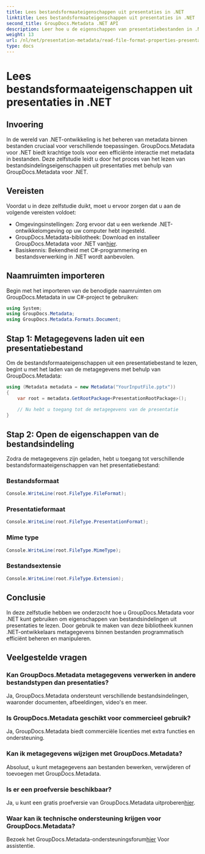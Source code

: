 ```yaml
---
title: Lees bestandsformaateigenschappen uit presentaties in .NET
linktitle: Lees bestandsformaateigenschappen uit presentaties in .NET
second_title: GroupDocs.Metadata .NET API
description: Leer hoe u de eigenschappen van presentatiebestanden in .NET kunt lezen met behulp van GroupDocs.Metadata. Programmatisch toegang krijgen tot de details van de bestandsindeling.
weight: 13
url: /nl/net/presentation-metadata/read-file-format-properties-presentations/
type: docs
---
```

# Lees bestandsformaateigenschappen uit presentaties in .NET

## Invoering
In de wereld van .NET-ontwikkeling is het beheren van metadata binnen bestanden cruciaal voor verschillende toepassingen. GroupDocs.Metadata voor .NET biedt krachtige tools voor een efficiënte interactie met metadata in bestanden. Deze zelfstudie leidt u door het proces van het lezen van bestandsindelingseigenschappen uit presentaties met behulp van GroupDocs.Metadata voor .NET.
## Vereisten
Voordat u in deze zelfstudie duikt, moet u ervoor zorgen dat u aan de volgende vereisten voldoet:
- Omgevingsinstellingen: Zorg ervoor dat u een werkende .NET-ontwikkelomgeving op uw computer hebt ingesteld.
-  GroupDocs.Metadata-bibliotheek: Download en installeer GroupDocs.Metadata voor .NET van[hier](https://releases.groupdocs.com/metadata/net/).
- Basiskennis: Bekendheid met C#-programmering en bestandsverwerking in .NET wordt aanbevolen.

## Naamruimten importeren
Begin met het importeren van de benodigde naamruimten om GroupDocs.Metadata in uw C#-project te gebruiken:
```csharp
using System;
using GroupDocs.Metadata;
using GroupDocs.Metadata.Formats.Document;
```
## Stap 1: Metagegevens laden uit een presentatiebestand
Om de bestandsformaateigenschappen uit een presentatiebestand te lezen, begint u met het laden van de metagegevens met behulp van GroupDocs.Metadata:
```csharp
using (Metadata metadata = new Metadata("YourInputFile.pptx"))
{
    var root = metadata.GetRootPackage<PresentationRootPackage>();
    
    // Nu hebt u toegang tot de metagegevens van de presentatie
}
```
## Stap 2: Open de eigenschappen van de bestandsindeling
Zodra de metagegevens zijn geladen, hebt u toegang tot verschillende bestandsformaateigenschappen van het presentatiebestand:
### Bestandsformaat
```csharp
Console.WriteLine(root.FileType.FileFormat);
```
### Presentatieformaat
```csharp
Console.WriteLine(root.FileType.PresentationFormat);
```
### Mime type
```csharp
Console.WriteLine(root.FileType.MimeType);
```
### Bestandsextensie
```csharp
Console.WriteLine(root.FileType.Extension);
```

## Conclusie
In deze zelfstudie hebben we onderzocht hoe u GroupDocs.Metadata voor .NET kunt gebruiken om eigenschappen van bestandsindelingen uit presentaties te lezen. Door gebruik te maken van deze bibliotheek kunnen .NET-ontwikkelaars metagegevens binnen bestanden programmatisch efficiënt beheren en manipuleren.

## Veelgestelde vragen
### Kan GroupDocs.Metadata metagegevens verwerken in andere bestandstypen dan presentaties?
Ja, GroupDocs.Metadata ondersteunt verschillende bestandsindelingen, waaronder documenten, afbeeldingen, video's en meer.
### Is GroupDocs.Metadata geschikt voor commercieel gebruik?
Ja, GroupDocs.Metadata biedt commerciële licenties met extra functies en ondersteuning.
### Kan ik metagegevens wijzigen met GroupDocs.Metadata?
Absoluut, u kunt metagegevens aan bestanden bewerken, verwijderen of toevoegen met GroupDocs.Metadata.
### Is er een proefversie beschikbaar?
 Ja, u kunt een gratis proefversie van GroupDocs.Metadata uitproberen[hier](https://releases.groupdocs.com/).
### Waar kan ik technische ondersteuning krijgen voor GroupDocs.Metadata?
 Bezoek het GroupDocs.Metadata-ondersteuningsforum[hier](https://forum.groupdocs.com/c/metadata/14) Voor assistentie.